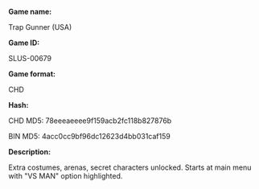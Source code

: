 **Game name:**

Trap Gunner (USA)

**Game ID:**

SLUS-00679

**Game format:**

CHD

**Hash:**

CHD MD5: 78eeeaeeee9f159acb2fc118b827876b

BIN MD5: 4acc0cc9bf96dc12623d4bb031caf159

**Description:**

Extra costumes, arenas, secret characters unlocked. Starts at main menu with "VS MAN" option highlighted.